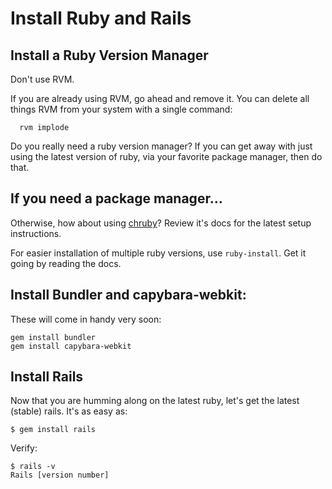 # Install Ruby and Rails


## Install a Ruby Version Manager

Don't use RVM. 

If you are already using RVM, go ahead and remove it. You can delete all things RVM from your system with a single command:

```
  rvm implode
```

Do you really need a ruby version manager? If you can get away with just using the latest version of ruby, via your favorite package manager, then do that.

## If you need a package manager...
Otherwise, how about using [chruby](https://github.com/postmodern/chruby)? Review it's docs for the latest setup instructions.

For easier installation of multiple ruby versions, use `ruby-install`. Get it going by reading the docs.


## Install Bundler and capybara-webkit:

These will come in handy very soon:

```
gem install bundler
gem install capybara-webkit
```

## Install Rails

Now that you are humming along on the latest ruby, let's get the latest (stable) rails. It's as easy as:

```
$ gem install rails
```

Verify:
```
$ rails -v
Rails [version number]
```

